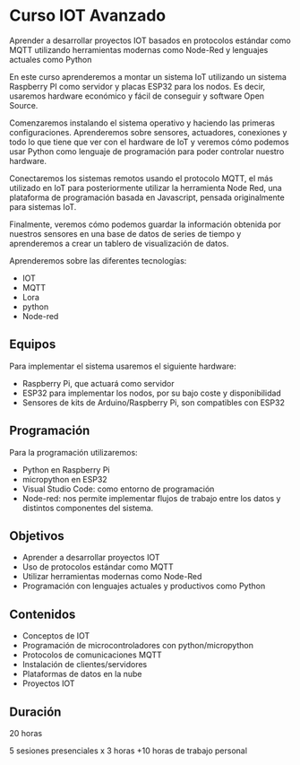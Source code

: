 # Curso IOT Avanzado

Aprender a desarrollar proyectos IOT basados en protocolos estándar como MQTT utilizando herramientas modernas como Node-Red y lenguajes actuales como Python

En este curso aprenderemos a montar un sistema IoT utilizando un sistema Raspberry PI como servidor y placas ESP32 para los nodos. Es decir, usaremos hardware económico y fácil de conseguir y software Open Source.

Comenzaremos instalando el sistema operativo y haciendo las primeras configuraciones. Aprenderemos sobre sensores, actuadores, conexiones y todo lo que tiene que ver con el hardware de IoT y veremos cómo podemos usar Python como lenguaje de programación para poder controlar nuestro hardware.

Conectaremos los sistemas remotos usando el protocolo MQTT, el más utilizado en IoT para posteriormente utilizar la herramienta Node Red, una plataforma de programación basada en Javascript, pensada originalmente para sistemas IoT.

Finalmente, veremos cómo podemos guardar la información obtenida por nuestros sensores en una base de datos de series de tiempo y aprenderemos a crear un tablero de visualización de datos.


Aprenderemos sobre las diferentes tecnologías:

* IOT
* MQTT
* Lora
* python
* Node-red

## Equipos

Para implementar el sistema usaremos el siguiente hardware:

* Raspberry Pi, que actuará como servidor
* ESP32 para implementar los nodos, por su bajo coste y disponibilidad
* Sensores de kits de Arduino/Raspberry Pi, son compatibles con ESP32


## Programación

Para la programación utilizaremos:

* Python en Raspberry Pi
* micropython en ESP32
* Visual Studio Code: como entorno de programación
* Node-red: nos permite implementar flujos de trabajo entre los datos y distintos componentes del sistema.



## Objetivos

* Aprender a desarrollar proyectos IOT 
* Uso de protocolos estándar como MQTT
* Utilizar herramientas modernas como Node-Red 
* Programación con lenguajes actuales y productivos como Python

## Contenidos

* Conceptos de IOT
* Programación de microcontroladores con python/micropython
* Protocolos de comunicaciones MQTT
* Instalación de clientes/servidores
* Plataformas de datos en la nube
* Proyectos IOT


## Duración

20 horas

5 sesiones presenciales x 3 horas +10 horas de trabajo personal
